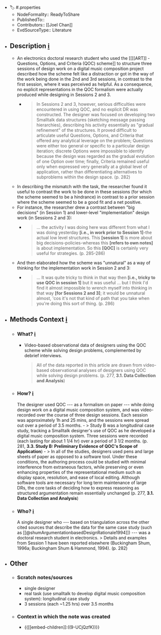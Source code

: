 - 🏷️ #.properties
    - NodeFormality:: ReadyToShare
    - PublishedTo::
    - Contributors:: [[Joel Chan]]
    - EvdSourceType:: Literature
- ## Description [ℹ](((bloFHUOCc)))
    - An electronics doctoral research student who used the [[[[ART]] - Questions, Options, and Criteria (QOC) scheme]] to structure three sessions of design work on a digital music composition project described how the scheme felt like a distraction or got in the way of the work being done in the 2nd and 3rd sessions, in contrast to the first session, where it was perceived as helpful. As a consequence, no explicit representations in the QOC formalism were actually produced while designing in Sessions 2 and 3.
        - > In Sessions 2 and 3, however, serious difficulties were encountered in using QOC, and no explicit DR was constructed. The designer was focused on developing two Smalltalk data structures (sketching message passing hierarchies), describing his activity essentially as "gradual refinement" of the structures. It proved difficult to articulate useful Questions, Options, and Criteria that offered any analytical leverage on the problem; Questions were either too general or specific to a particular design iteration; discrete Options were impossible to identify because the design was regarded as the gradual evolution of one Option over time; finally, Criteria remained useful only when expressed very generally at a global level of application, rather than differentiating alternatives to subproblems within the design space. (p. 282)
    - In describing the mismatch with the task, the researcher found it useful to contrast the work to be done in these sessions (for which the scheme seemed to be a hindrance) in contrast to a prior session where the scheme seemed to be a good fit and a net positive.
    - For instance, the researcher drew a contrast between "big decisions" (in Session 1) and lower-level "implementation" design work (in Sessions 2 and 3):
        - > ... the activity I was doing here was different from what I was doing yesterday __[i.e., in work prior to Session 1]__-the actual low level structures. This __[session 1]__ is more about big decisions-policies-whereas this __[refers to own notes]__ is about implementation. So this __[QOC]__ is certainly very useful for strategies. (p. 285-286)
    - And then elaborated how the scheme was "unnatural" as a way of thinking for the implementation work in Session 2 and 3:
        - > ... It was quite tricky to think in that way then __[i.e., tricky to use QOC in session 1]__ but it was useful ... but I think I'd find it almost impossible to wrench myself into thinking in that way __[for Sessions 2 and 3]__; it would be unnatural almost, 'cos it's not that kind of path that you take when you're doing this sort of thing. (p. 286)
- ## Methods Context [ℹ](((VDK_AF-BV)))
    - ### What? [ℹ](((TxRKxShXz)))
        - Video-based observational data of designers using the QOC scheme while solving design problems, complemented by debrief interviews.
            > All of the data reported in this article are drawn from video-based observational analyses of designers using QOC while solving design problems. (p. 277, __3.1. Data Collection and Analysis__)
    - ### How? [ℹ](((aPsvxGz8h)))
        The designer used QOC --- as a formalism on paper --- while doing design work on a digital music composition system, and was video-recorded over the course of three design sessions. Each session was approximately 1h and 25 mins, and the sessions were spread out over a period of 3.5 months.
            - > Study B was a longitudinal case study, tracking a Smalltalk designer's use of QOC as he developed a digital music composition system. Three sessions were recorded (each lasting for about 1 1/4 hr) over a period of 3 1/2 months. (p. 281, __3.3. Study B: Preliminary Evidence of QOC's Scope of Application__)
            - > In all of the studies, designers used pens and large sheets of paper as opposed to a software tool. Under these conditions, the authoring process could be studied with minimal interference from extraneous factors, while preserving or even enhancing properties of the representational medium such as display space, resolution, and ease of local editing. Although software tools are necessary for long term maintenance of large DRs, the core tasks of deciding how to express reasoning as structured argumentation remain essentially unchanged (p. 277, __3.1. Data Collection and Analysis__)
    - ### Who? [ℹ](((urwvcpq8p)))
        A single designer who --- based on triangulation across the other cited sources that describe the data for the same case study (such as [[@shumArgumentationbasedDesignRationale1994]]) --- was a doctoral research student in electronics.
            > Details and examples from Session 1 have been reported elsewhere (Buckingham Shum, 1996a; Buckingham Shum & Hammond, 1994). (p. 282)
- ## Other
    - ### Scratch notes/sources
        - single designer
        - real task (use smalltalk to develop digital music composition system): longitudinal case study
        - 3 sessions (each ~1.25 hrs) over 3.5 months
    - ### Context in which the note was created
        - {{[[embed-children]]:((9-UCjQzfK))}}
